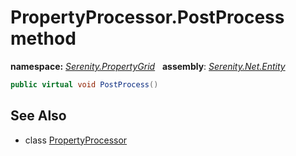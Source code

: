 # PropertyProcessor.PostProcess method
**namespace:** *[Serenity.PropertyGrid](../../README.md#serenity.propertygrid-namespace)*   **assembly**: *[Serenity.Net.Entity](../../README.md)*

```csharp
public virtual void PostProcess()
```

## See Also

* class [PropertyProcessor](../PropertyProcessor.md)